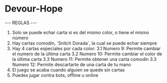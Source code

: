 # Devour-Hope
--- REGLAS ---
1. Solo se puede echar carta si es del mismo color, o tiene el mismo número
2. Hay cartas comodín, ´Snitch Dorada´, la cual se puede echar siempre
3. Hay 4 cartas especiales por cada color: 
   3.1 Numero 9: Permite cambiar el numero de la última carta
   3.2 Numero 10: Permite cambiar el color de la última carta
   3.3 Numero 11: Permite obtener una carta comodín
   3.3 Numero 12: Permite descartarte de una carta de tu mano
4. El juego se acaba cuando alguien se quede sin cartas
5. Puedes jugar contra bots, offline u online   
